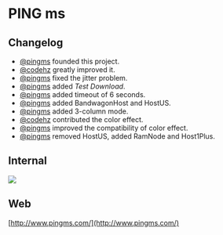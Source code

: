 # PING ms

## Changelog
* [@pingms](https://github.com/pingms) founded this project.
* [@codehz](https://github.com/codehz) greatly improved it.
* [@pingms](https://github.com/pingms) fixed the jitter problem.
* [@pingms](https://github.com/pingms) added *Test Download*.
* [@pingms](https://github.com/pingms) added timeout of 6 seconds.
* [@pingms](https://github.com/pingms) added BandwagonHost and HostUS.
* [@pingms](https://github.com/pingms) added 3-column mode.
* [@codehz](https://github.com/codehz) contributed the color effect.
* [@pingms](https://github.com/pingms) improved the compatibility of color effect.
* [@pingms](https://github.com/pingms) removed HostUS, added RamNode and Host1Plus.

## Internal
![](https://raw.githubusercontent.com/pingms/pingms/master/Image-Precise.png "")

## Web
[http://www.pingms.com/](http://www.pingms.com/)
